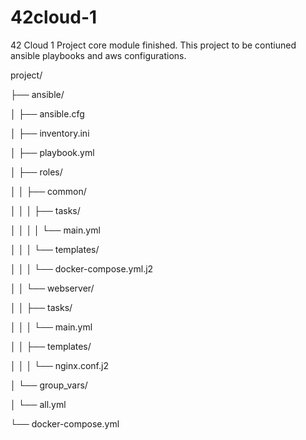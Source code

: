 # 42cloud-1
42 Cloud 1 Project core module finished. This project to be contiuned ansible playbooks and aws configurations.


project/

├── ansible/

│   ├── ansible.cfg

│   ├── inventory.ini

│   ├── playbook.yml

│   ├── roles/

│   │   ├── common/

│   │   │   ├── tasks/

│   │   │   │   └── main.yml

│   │   │   └── templates/

│   │   │       └── docker-compose.yml.j2

│   │   └── webserver/

│   │       ├── tasks/

│   │       │   └── main.yml

│   │       ├── templates/

│   │       │   └── nginx.conf.j2

│   └── group_vars/

│       └── all.yml

└── docker-compose.yml

